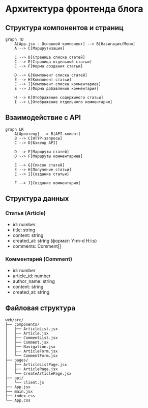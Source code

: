 # Архитектура фронтенда блога

## Структура компонентов и страниц

```mermaid
graph TD
    A[App.jsx - Основной компонент] --> B[Навигация/Меню]
    A --> C[Маршрутизация]
    
    C --> D[Страница списка статей]
    C --> E[Страница отдельной статьи]
    C --> F[Форма создания статьи]
    
    D --> G[Компонент списка статей]
    E --> H[Компонент статьи]
    E --> I[Компонент списка комментариев]
    E --> J[Форма добавления комментария]
    
    H --> K[Отображение содержимого статьи]
    I --> L[Отображение отдельного комментария]
```

## Взаимодействие с API

```mermaid
graph LR
    A[Фронтенд] --> B[API-клиент]
    B --> C[HTTP-запросы]
    C --> D[Бэкенд API]
    
    D --> E[Маршруты статей]
    D --> F[Маршруты комментариев]
    
    E --> G[Список статей]
    E --> H[Получение статьи]
    E --> I[Создание статьи]
    
    F --> J[Создание комментария]
```

## Структура данных

### Статья (Article)
- id: number
- title: string
- content: string
- created_at: string (формат: Y-m-d H:i:s)
- comments: Comment[]

### Комментарий (Comment)
- id: number
- article_id: number
- author_name: string
- content: string
- created_at: string

## Файловая структура

```
web/src/
├── components/
│   ├── ArticleList.jsx
│   ├── Article.jsx
│   ├── CommentList.jsx
│   ├── Comment.jsx
│   ├── Navigation.jsx
│   ├── ArticleForm.jsx
│   └── CommentForm.jsx
├── pages/
│   ├── ArticleListPage.jsx
│   ├── ArticlePage.jsx
│   └── CreateArticlePage.jsx
├── api/
│   └── client.js
├── App.jsx
├── main.jsx
├── index.css
└── App.css